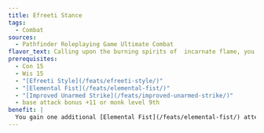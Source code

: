 ```yaml
---
title: Efreeti Stance
tags:
  - Combat
sources:
  - Pathfinder Roleplaying Game Ultimate Combat
flavor_text: Calling upon the burning spirits of  incarnate flame, you can manipulate fire to protect yourself and immolate  your foes.
prerequisites:
  - Con 15
  - Wis 15
  - "[Efreeti Style](/feats/efreeti-style/)"
  - "[Elemental Fist](/feats/elemental-fist/)"
  - "[Improved Unarmed Strike](/feats/improved-unarmed-strike/)"
  - base attack bonus +11 or monk level 9th
benefit: |
  You gain one additional [Elemental Fist](/feats/elemental-fist/) attempt per day. While using [Efreeti Style](/feats/efreeti-style/), you gain fire resistance equal to your base attack bonus or your monk level plus any base attack bonus gained from levels in classes other than monk, whichever is higher. While denied your Dexterity bonus to AC you are also denied this resistance. Creatures that take fire damage from your [Elemental Fist](/feats/elemental-fist/) attack must succeed at a Reflex save (DC 10 + 1/2 your character level + your Wis modifier) or catch on fire.
---
```


